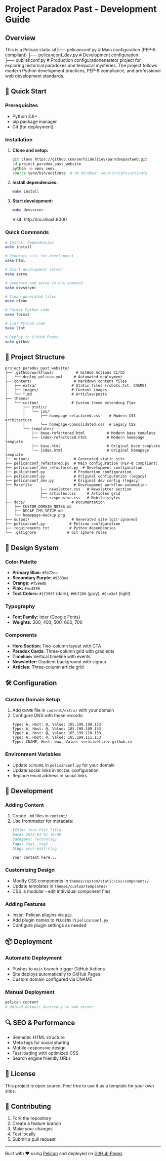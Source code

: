 # Project Paradox Past - Development Guide

## Overview

This is a Pelican static sit├── pelicanconf.py             # Main configuration (PEP-8 compliant)
├── pelicanconf_dev.py         # Development configuration  
├── publishconf.py             # Production configurationenerator project for exploring historical paradoxes and temporal mysteries. The project follows modern Python development practices, PEP-8 compliance, and professional web development standards.

## 🚀 Quick Start

### Prerequisites

- Python 3.8+
- pip package manager
- Git (for deployment)

### Installation

1. **Clone and setup:**
   ```bash
   git clone https://github.com/serhiideliiev/paradoxpastweb.git
   cd project_paradox_past_website
   python -m venv venv
   source venv/bin/activate  # On Windows: venv\Scripts\activate
   ```

2. **Install dependencies:**
   ```bash
   make install
   ```

3. **Start development:**
   ```bash
   make devserver
   ```
   Visit: http://localhost:8000

### Quick Commands

```bash
# Install dependencies
make install

# Generate site for development
make html

# Start development server
make serve

# Generate and serve in one command
make devserver

# Clean generated files
make clean

# Format Python code
make format

# Lint Python code
make lint

# Deploy to GitHub Pages
make github
```

## 📁 Project Structure

```
project_paradox_past_website/
├── .github/workflows/          # GitHub Actions CI/CD
│   └── deploy-pelican.yml     # Automated deployment
├── content/                   # Markdown content files
│   ├── extra/                # Static files (robots.txt, CNAME)
│   ├── images/               # Content images
│   └── *.md                  # Articles/posts
├── themes/
│   └── custom/               # Custom theme extending Flex
│       ├── static/
│       │   └── css/
│       │       ├── homepage-refactored.css    # Modern CSS architecture
│       │       └── homepage-consolidated.css  # Legacy CSS
│       └── templates/
│           ├── base-refactored.html          # Modern base template
│           ├── index-refactored.html         # Modern homepage template
│           ├── base.html                     # Original base template
│           └── index.html                    # Original homepage template
├── output/                    # Generated static site
├── pelicanconf_refactored.py  # Main configuration (PEP-8 compliant)
├── pelicanconf_dev_refactored.py  # Development configuration
├── publishconf.py             # Production configuration
├── pelicanconf.py             # Original configuration (legacy)
├── pelicanconf_dev.py         # Original dev config (legacy)
├── Makefile                   # Development workflow automation
│               ├── newsletter.css   # Newsletter section
│               ├── articles.css     # Articles grid
│               └── responsive.css   # Mobile styles
├── docs/                     # Documentation
│   ├── CUSTOM_DOMAIN_NOTES.md
│   ├── DECAP_CMS_SETUP.md
│   └── homepage-mockup.png
├── output/                   # Generated site (git-ignored)
├── pelicanconf.py           # Pelican configuration
├── requirements.txt         # Python dependencies
└── .gitignore              # Git ignore rules
```

## 🎨 Design System

### Color Palette
- **Primary Blue:** `#5b72ee`
- **Secondary Purple:** `#9333ea`
- **Orange:** `#f59e0b`
- **Pink:** `#ec4899`
- **Text Colors:** `#1f2937` (dark), `#6b7280` (gray), `#9ca3af` (light)

### Typography
- **Font Family:** Inter (Google Fonts)
- **Weights:** 300, 400, 500, 600, 700

### Components
- **Hero Section:** Two-column layout with CTA
- **Paradox Cards:** Three-column grid with gradients
- **Timeline:** Vertical timeline with events
- **Newsletter:** Gradient background with signup
- **Articles:** Three-column article grid

## 🛠 Configuration

### Custom Domain Setup
1. Add `CNAME` file in `content/extra/` with your domain
2. Configure DNS with these records:
   ```
   Type: A, Host: @, Value: 185.199.108.153
   Type: A, Host: @, Value: 185.199.109.153
   Type: A, Host: @, Value: 185.199.110.153
   Type: A, Host: @, Value: 185.199.111.153
   Type: CNAME, Host: www, Value: serhiideliiev.github.io
   ```

### Environment Variables
- Update `SITEURL` in `pelicanconf.py` for your domain
- Update social links in `SOCIAL` configuration
- Replace email address in social links

## 🔧 Development

### Adding Content
1. Create `.md` files in `content/`
2. Use frontmatter for metadata:
   ```markdown
   Title: Your Post Title
   Date: 2024-01-01 10:00
   Category: Technology
   Tags: tag1, tag2
   Slug: your-post-slug
   
   Your content here...
   ```

### Customizing Design
- Modify CSS components in `themes/custom/static/css/components/`
- Update templates in `themes/custom/templates/`
- CSS is modular - edit individual component files

### Adding Features
- Install Pelican plugins via `pip`
- Add plugin names to `PLUGINS` in `pelicanconf.py`
- Configure plugin settings as needed

## 📦 Deployment

### Automatic Deployment
- Pushes to `main` branch trigger GitHub Actions
- Site deploys automatically to GitHub Pages
- Custom domain configured via CNAME

### Manual Deployment
```bash
pelican content
# Upload output/ directory to web server
```

## 🔍 SEO & Performance

- Semantic HTML structure
- Meta tags for social sharing
- Mobile-responsive design
- Fast loading with optimized CSS
- Search engine friendly URLs

## 📝 License

This project is open source. Feel free to use it as a template for your own sites.

## 🤝 Contributing

1. Fork the repository
2. Create a feature branch
3. Make your changes
4. Test locally
5. Submit a pull request

---

Built with ❤️ using [Pelican](https://getpelican.com/) and deployed on [GitHub Pages](https://pages.github.com/)
